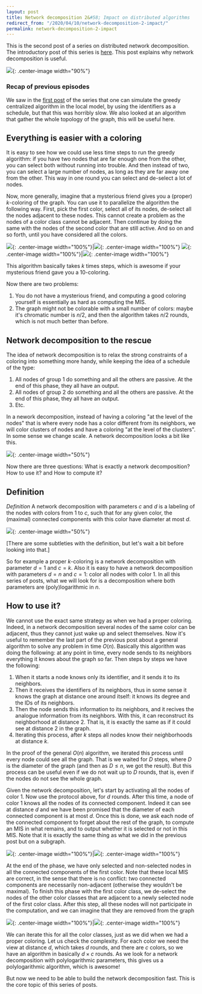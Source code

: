 ```yaml
---
layout: post
title: Network decomposition 2&#58; Impact on distributed algorithms
redirect_from: "/2020/04/10/network-decomposition-2-impact/"
permalink: network-decomposition-2-impact
---
```


This is the second post of a series on distributed network decomposition. 
The introductory post of this series is 
[here](https://discrete-notes.github.io/network-decomposition-0). 
This post explains why network decomposition is useful. 

![](assets/caravane-2.jpg){: .center-image width="90%"}

### Recap of previous episodes

We saw in the 
[first post](https://discrete-notes.github.io/network-decomposition-1-local-algorithms) 
of the series that one can simulate the greedy centralized algorithm in the local 
model, by using the identifiers as a schedule, but that this was horribly slow.
We also looked at an algorithm that gather the whole topology of the graph, this
will be useful here.

## Everything is easier with a coloring

It is easy to see how we could use less time steps to run the greedy algorithm: 
if you have two nodes that are far enough one from the other, you can select 
both without running into trouble. And then instead of two, you can select a
large number of nodes, as long as they are far away one from the other. 
This way in one round you can select and de-select a lot of nodes.  

Now, more generally, imagine that a mysterious friend gives you a (proper) 
$k$-coloring of the graph. You can use it to parallelize the algorithm the 
following way. First, pick the first color, select all of its nodes, de-select 
all the nodes adjacent to these nodes. This cannot create a problem as the nodes
of a color class cannot be adjacent. Then continue by doing the same with the 
nodes of the second color that are still active. And so on and so 
forth, until you have considered all the colors.
 
![](assets/MIS-coloring-1.png){: .center-image width="100%"}|![](assets/MIS-coloring-2.png){: .center-image width="100%"}
![](assets/MIS-coloring-3.png){: .center-image width="100%"}|![](assets/MIS-coloring-4.png){: .center-image width="100%"}

This algorithm basically takes $k$ times steps, which is awesome if your mysterious 
friend gave you a 10-coloring. 

Now there are two problems: 

1. You do not have a mysterious friend, and computing a good coloring yourself is 
essentially as hard as computing the MIS.
2. The graph might not be colorable with a small number of colors: maybe it's
chromatic number is $n/2$, and then the algorithm takes $n/2$ rounds, which is 
not much better than before.

## Network decomposition to the rescue

The idea of network decomposition is to relax the strong constraints of a 
coloring into something more handy, while keeping the idea of a schedule of the 
type:

1. All nodes of group 1 do something and all the others are passive. At the end 
of this phase, they all have an output.
2. All nodes of group 2 do something and all the others are passive. At the end 
of this phase, they all have an output.
3. Etc.

In a nework decomposition, instead of having a coloring "at the level of the nodes" that 
is where every node has a color different from its neighbors, we will color 
clusters of nodes and have a coloring "at the level of the clusters". In some 
sense we change scale. A network decomposition looks a bit like this.

![](assets/impact-decompo-6.png){: .center-image width="50%"}

Now there are three questions: What is exactly a network decomposition? 
How to use it? and How to compute it?

## Definition

*Definition* A network decomposition with parameters $c$ and $d$ is a labeling of 
the nodes with colors from 1 to $c$, such that for any given color, the (maximal)
connected components with this color have diameter at most $d$.

![](assets/impact-decompo-5.png){: .center-image width="50%"}

[There are some subtleties with the definition, but let's wait a bit before 
looking into that.]

So for example a proper $k$-coloring is a network decomposition with parameter 
$d=1$ and $c=k$. Also it is easy to have a network decomposition with parameters
$d=n$ and $c=1$: color all nodes with color 1. 
In all this series of posts, what we will look for is a decomposition where both 
parameters are (poly)logarithmic in $n$.

## How to use it?

We cannot use the exact same strategy as when we had a proper coloring. Indeed, 
in a network decomposition several nodes of the same color can be adjacent, thus 
they cannot just wake up and select themselves. 
Now it's useful to remember the last part of the previous post about a general
algorithm to solve any problem in time $O(n)$. 
Basically this algorithm was doing the following: at any point in time, every 
node sends to its neighbors everything it knows about the graph so far. Then
steps by steps we have the following:

1. When it starts a node knows only its identifier, and it sends it to its 
neighbors. 
2. Then it receives the identifiers of its neighbors, thus in some sense it knows 
the graph at distance one around itself: it knows its degree and the IDs of its 
neighbors.
3. Then the node sends this information to its neighbors, and it recives the 
analogue information from its neighbors. With this, it can reconstruct its 
neighborhood at distance 2. That is, it is exactly the same as if it could see 
at distance 2 in the graph.
4. Iterating this process, after $k$ steps all nodes know their neighborhoods 
at distance $k$. 

In the proof of the general $O(n)$ algorithm, we iterated this process until 
every node could see all the graph. That is we waited for $D$ steps, where $D$ 
is the diameter of the graph (and then as $D \leq n$, we got the result). But this 
process can be useful even if we do not wait up to $D$ rounds, that is, even if 
the nodes do not see the whole graph. 

Given the network decomposition, let's start by activating all the nodes of 
color 1. Now use the protocol above, for $d$ rounds. After this time, a node of
color 1 knows all the nodes of its connected component. Indeed it can see at 
distance $d$ and we have been promised that the diameter of each connected 
component is at most $d$. Once this is done, we ask each node of the connected 
component to forget about the rest of the graph, to compute an MIS in what 
remains, and to output whether it is selected or not in this MIS. Note that it 
is exactly the same thing as what we did in the previous post but on a subgraph.

![](assets/impact-decompo-1.png){: .center-image width="100%"}|![](assets/impact-decompo-3.png){: .center-image width="100%"}

At the end of the phase, we have only selected and non-selected nodes in all the 
connected components of the first color. Note that these local MIS are correct, 
in the sense that there is no conflict: two connected components are necessarily 
non-adjacent (otherwise they wouldn't be maximal). To finish this phase with the 
first color class, we de-select the nodes of the other color classes that are 
adjacent to a newly selected node of the first color class. After this step, all
these nodes will not participate in the computation, and we can imagine that 
they are removed from the graph

![](assets/impact-decompo-2.png){: .center-image width="100%"}|![](assets/impact-decompo-4.png){: .center-image width="100%"} 

We can iterate this for all the color classes, just as we did when we had a 
proper coloring. Let us check the complexity. For each color we need the view at 
distance $d$, which takes $d$ rounds, and there are $c$ colors, so we have an 
algorithm in basically $d\times c$ rounds. As we look for a network decomposition 
with polylogarithmic parameters, this gives us a polylogarithmic algorithm, 
which is awesome!

But now we need to be able to build the network decomposition fast. This is the 
core topic of this series of posts.






 

